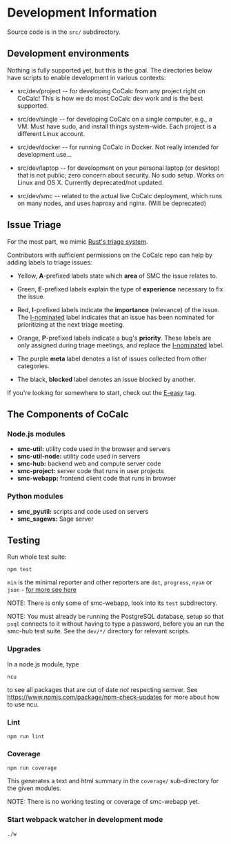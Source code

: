 # Development Information

Source code is in the `src/` subdirectory.

## Development environments

Nothing is fully supported yet, but this is the goal.
The directories below have scripts to enable development
in various contexts:

- src/dev/project -- for developing CoCalc from any project right on CoCalc!  This is how we do most CoCalc dev work and is the best supported.

- src/dev/single -- for developing CoCalc on a single computer, e.g., a VM.   Must have sudo, and install things system-wide.  Each project is a different Linux account.

- src/dev/docker -- for running CoCalc in Docker.  Not really intended for development use...

- src/dev/laptop -- for development on your personal laptop (or desktop) that is not public; zero concern about security. No sudo setup.  Works on Linux and OS X.  Currently deprecated/not updated.

- src/dev/smc -- related to the actual live CoCalc deployment, which runs on many nodes, and uses haproxy and nginx. (Will be deprecated)

## Issue Triage
For the most part, we mimic [Rust's triage system](https://github.com/rust-lang/rust/blob/master/CONTRIBUTING.md#issue-triage).

Contributors with sufficient permissions on the CoCalc repo can help by adding
labels to triage issues:

* Yellow, **A**-prefixed labels state which **area** of SMC the issue relates to.

* Green, **E**-prefixed labels explain the type of **experience** necessary
  to fix the issue.

* Red, **I**-prefixed labels indicate the **importance** (relevance) of the issue. The
  [I-nominated][inom] label indicates that an issue has been nominated for
  prioritizing at the next triage meeting.

* Orange, **P**-prefixed labels indicate a bug's **priority**. These labels
  are only assigned during triage meetings, and replace the [I-nominated][inom]
  label.

* The purple **meta** label denotes a list of issues collected from other categories.


* The black, **blocked** label denotes an issue blocked by another.

If you're looking for somewhere to start, check out the [E-easy][eeasy] tag.

[inom]:https://github.com/sagemathinc/cocalc/labels/I-nominated
[eeasy]:https://github.com/sagemathinc/cocalc/labels/E-easy


## The Components of CoCalc

### Node.js modules

- **smc-util:**      utility code used in the browser and servers
- **smc-util-node:** utility code used in servers
- **smc-hub:**       backend web and compute server code
- **smc-project:**   server code that runs in user projects
- **smc-webapp:**    frontend client code that runs in browser

### Python modules

- **smc_pyutil:**    scripts and code used on servers
- **smc_sagews:**    Sage server

## Testing

Run whole test suite:

    npm test

`min` is the minimal reporter and
other reporters are `dot`, `progress`, `nyan` or `json` - [for more see here](http://mochajs.org/)

NOTE: There is only some of smc-webapp, look into its `test` subdirectory.

NOTE: You must already be running the PostgreSQL database, setup so that
`psql` connects to it without having to type a password, before you an
run the smc-hub test suite.  See the `dev/*/` directory for relevant scripts.

### Upgrades

In a node.js module, type

    ncu

to see all packages that are out of date *not* respecting semver.  See https://www.npmjs.com/package/npm-check-updates for more about how to use ncu.

### Lint

    npm run lint

### Coverage

    npm run coverage

This generates a text and html summary in the `coverage/` sub-directory for the given modules.

NOTE: There is no working testing or coverage of smc-webapp yet.

### Start webpack watcher in development mode

    ./w
